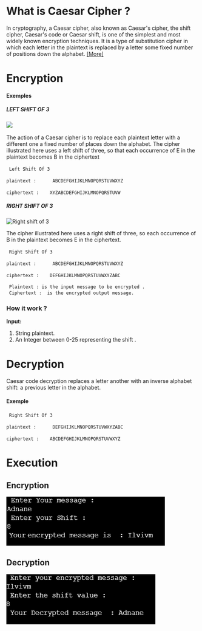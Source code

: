 

# What is Caesar Cipher ?
In cryptography, a Caesar cipher, also known as Caesar's cipher, the shift cipher, Caesar's code or Caesar shift, is one of the simplest and most widely known encryption techniques. It is a type of substitution cipher in which each letter in the plaintext is replaced by a letter some fixed number of positions down the alphabet. [[More]](https://en.wikipedia.org/wiki/Caesar_cipher "More")

# Encryption
#### Exemples
##### LEFT SHIFT OF 3
![](https://upload.wikimedia.org/wikipedia/commons/4/4a/Caesar_cipher_left_shift_of_3.svg)

The action of a Caesar cipher is to replace each plaintext letter with a different one a fixed number of places down the alphabet. The cipher illustrated here uses a left shift of three, so that each occurrence of E in the plaintext becomes B in the ciphertext

` Left Shift Of 3`

`plaintext :      ABCDEFGHIJKLMNOPQRSTUVWXYZ`

`ciphertext :    XYZABCDEFGHIJKLMNOPQRSTUVW`

#####  RIGHT SHIFT OF 3

![Right shift of 3](https://upload.wikimedia.org/wikipedia/commons/thumb/2/2b/Caesar3.svg/1200px-Caesar3.svg.png "Right shift of 3")

The cipher illustrated here uses a right shift of three, so each occurrence of B in the plaintext becomes E in the ciphertext.

` Right Shift Of 3`

`plaintext :      ABCDEFGHIJKLMNOPQRSTUVWXYZ`

`ciphertext :    DEFGHIJKLMNOPQRSTUVWXYZABC`

     Plaintext : is the input message to be encrypted .
     Ciphertext :  is the encrypted output message. 

### How it work ?
**Input:**

 1.  String plaintext.
 2. An Integer between 0-25 representing the shift  .
 
# Decryption
Caesar code decryption replaces a letter another with an inverse alphabet shift: a previous letter in the alphabet.
#### Exemple

` Right Shift Of 3`

`plaintext :      DEFGHIJKLMNOPQRSTUVWXYZABC`

`ciphertext :    ABCDEFGHIJKLMNOPQRSTUVWXYZ`

# Execution
## Encryption
![](https://raw.githubusercontent.com/adnanedrief/Caesar-Cipher-Encryption-Decryption-/main/Encryption.png?token=ASH4O3RGA43WA2Y2IP6II4DAY6XFQ)
## Decryption
![](https://raw.githubusercontent.com/adnanedrief/Caesar-Cipher-Encryption-Decryption-/main/Decryption.png?token=ASH4O3XK5MBO6MZNDRC6INDAY6XFG)
